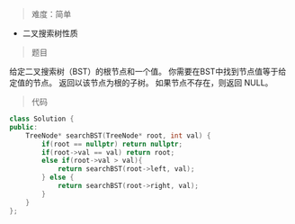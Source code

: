 > 难度：简单
- 二叉搜索树性质

> 题目

给定二叉搜索树（BST）的根节点和一个值。 你需要在BST中找到节点值等于给定值的节点。 返回以该节点为根的子树。 如果节点不存在，则返回 NULL。
> 代码

```cpp
class Solution {
public:
    TreeNode* searchBST(TreeNode* root, int val) {
        if(root == nullptr) return nullptr;
        if(root->val == val) return root;
        else if(root->val > val){
            return searchBST(root->left, val);
        } else {
            return searchBST(root->right, val);
        }
    }
};

```